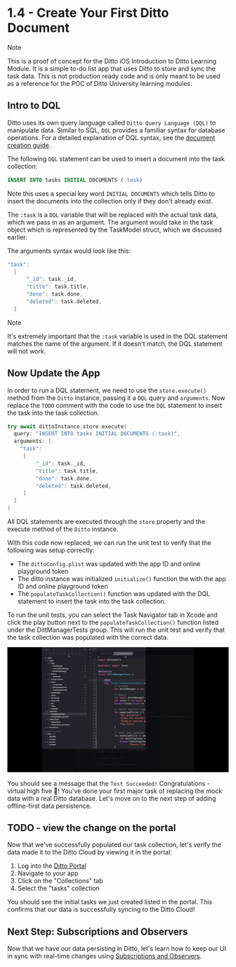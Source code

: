 # 1.4 - Create Your First Ditto Document

> [!NOTE] 
>This is a proof of concept for the Ditto iOS Introduction to Ditto Learning Module.  It is a simple to-do list app that uses Ditto to store and sync the task data.  This is not production ready code and is only meant to be used as a reference for the POC of Ditto University learning modules. 

## Intro to DQL

Ditto uses its own query language called `Ditto Query Language (DQL)` to manipulate data. Similar to SQL, `DQL` provides a familiar syntax for database operations. For a detailed explanation of DQL syntax, see the [document creation guide](https://docs.ditto.live/sdk/latest/crud/create#creating-documents).

The following `DQL` statement can be used to insert a document into the task collection:
```sql
INSERT INTO tasks INITIAL DOCUMENTS (:task)
```
Note this uses a special key word `INITIAL DOCUMENTS` which tells Ditto to insert the documents into the collection only if they don't already exist.  

The `:task` is a `DQL` variable that will be replaced with the actual task data, which we pass in as an argument.  The argument would take in the task object which is represented by the TaskModel struct, which we discussed earlier.

The arguments syntax would look like this:
```swift
"task": 
  [
      "_id": task._id,
      "title": task.title,
      "done": task.done,
      "deleted": task.deleted,
  ]
```

> [!NOTE] 
>It's extremely important that the `:task` variable is used in the DQL statement matches the name of the argument.  If it doesn't match, the DQL statement will not work.

## Now Update the App

In order to run a DQL statement, we need to use the `store.execute()` method from the `Ditto` instance, passing it a `DQL` query and `arguments`.  Now replace the `TODO` comment with the code to use the `DQL` statement to insert the task into the task collection.

```swift
try await dittoInstance.store.execute(
  query: "INSERT INTO tasks INITIAL DOCUMENTS (:task)",
  arguments: [
    "task":
     [
         "_id": task._id,
         "title": task.title,
         "done": task.done,
         "deleted": task.deleted,
     ]
  ]
)
```

All DQL statements are executed through the `store` property and the execute method of the `Ditto` instance.

With this code now replaced, we can run the unit test to verify that the following was setup correctly:
- The `dittoConfig.plist` was updated with the app ID and online playground token
- The ditto instance was initialized `initialize()` function the with the app ID and online playground token
- The `populateTaskCollection()`  function was updated with the DQL statement to insert the task into the task collection.

To run the unit tests, you can select the Task Navigator tab in Xcode and click the play button next to the `populateTaskCollection()` function listed under the DittManagerTests group.  This will run the unit test and verify that the task collection was populated with the correct data.

![Unit Tests](./assets/unit-tests.gif)

You should see a message that the `Test Succeeded!`   Congratulations - virtual high five 🙏! You've done your first major task of replacing the mock data with a real Ditto database.  Let's move on to the next step of adding offline-first data persistence.

## TODO - view the change on the portal

Now that we've successfully populated our task collection, let's verify the data made it to the Ditto Cloud by viewing it in the portal:

1. Log into the [Ditto Portal](https://portal.ditto.live)
2. Navigate to your app
3. Click on the "Collections" tab
4. Select the "tasks" collection

You should see the initial tasks we just created listed in the portal. This confirms that our data is successfully syncing to the Ditto Cloud!

## Next Step: Subscriptions and Observers

Now that we have our data persisting in Ditto, let's learn how to keep our UI in sync with real-time changes using [Subscriptions and Observers](../1.5/README.md).
